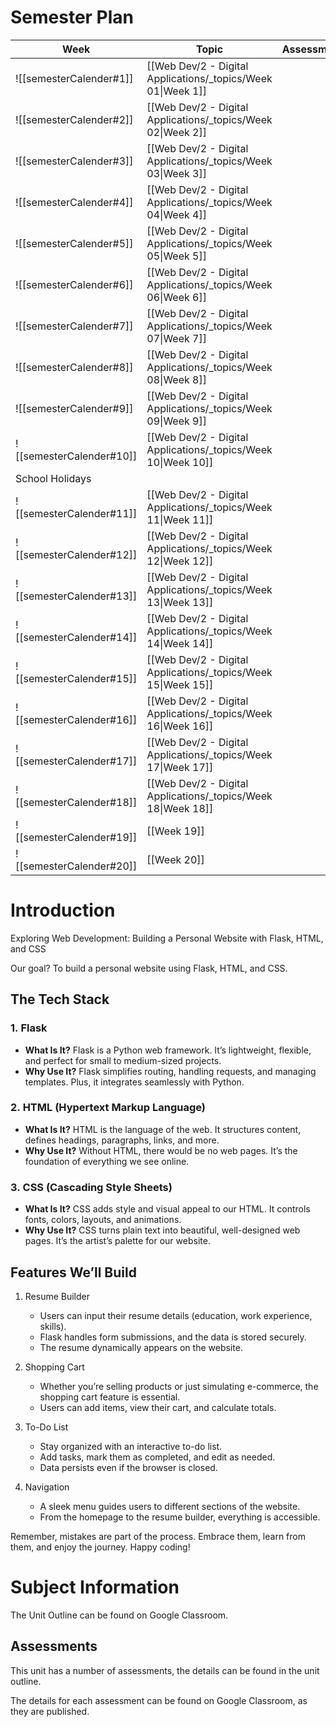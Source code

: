 # Semester Plan

| Week                     | Topic                                                         | Assessment | Notes |
| ------------------------ | ------------------------------------------------------------- | ---------- | ----- |
| ![[semesterCalender#1]]  | [[Web Dev/2 - Digital Applications/_topics/Week 01\|Week 1]]  |            |       |
| ![[semesterCalender#2]]  | [[Web Dev/2 - Digital Applications/_topics/Week 02\|Week 2]]  |            |       |
| ![[semesterCalender#3]]  | [[Web Dev/2 - Digital Applications/_topics/Week 03\|Week 3]]  |            |       |
| ![[semesterCalender#4]]  | [[Web Dev/2 - Digital Applications/_topics/Week 04\|Week 4]]  |            |       |
| ![[semesterCalender#5]]  | [[Web Dev/2 - Digital Applications/_topics/Week 05\|Week 5]]  |            |       |
| ![[semesterCalender#6]]  | [[Web Dev/2 - Digital Applications/_topics/Week 06\|Week 6]]  |            |       |
| ![[semesterCalender#7]]  | [[Web Dev/2 - Digital Applications/_topics/Week 07\|Week 7]]  |            |       |
| ![[semesterCalender#8]]  | [[Web Dev/2 - Digital Applications/_topics/Week 08\|Week 8]]  |            |       |
| ![[semesterCalender#9]]  | [[Web Dev/2 - Digital Applications/_topics/Week 09\|Week 9]]  |            |       |
| ![[semesterCalender#10]] | [[Web Dev/2 - Digital Applications/_topics/Week 10\|Week 10]] |            |       |
| School Holidays          |                                                               |            |       |
| ![[semesterCalender#11]] | [[Web Dev/2 - Digital Applications/_topics/Week 11\|Week 11]] |            |       |
| ![[semesterCalender#12]] | [[Web Dev/2 - Digital Applications/_topics/Week 12\|Week 12]] |            |       |
| ![[semesterCalender#13]] | [[Web Dev/2 - Digital Applications/_topics/Week 13\|Week 13]] |            |       |
| ![[semesterCalender#14]] | [[Web Dev/2 - Digital Applications/_topics/Week 14\|Week 14]] |            |       |
| ![[semesterCalender#15]] | [[Web Dev/2 - Digital Applications/_topics/Week 15\|Week 15]] |            |       |
| ![[semesterCalender#16]] | [[Web Dev/2 - Digital Applications/_topics/Week 16\|Week 16]] |            |       |
| ![[semesterCalender#17]] | [[Web Dev/2 - Digital Applications/_topics/Week 17\|Week 17]] |            |       |
| ![[semesterCalender#18]] | [[Web Dev/2 - Digital Applications/_topics/Week 18\|Week 18]] |            |       |
| ![[semesterCalender#19]] | [[Week 19]]                                                   |            |       |
| ![[semesterCalender#20]] | [[Week 20]]                                                   |            |       |

# Introduction
Exploring Web Development: Building a Personal Website with Flask, HTML, and CSS

Our goal? To build a personal website using Flask, HTML, and CSS.    

## The Tech Stack

### 1. Flask

- **What Is It?** Flask is a Python web framework. It’s lightweight, flexible, and perfect for small to medium-sized projects.
- **Why Use It?** Flask simplifies routing, handling requests, and managing templates. Plus, it integrates seamlessly with Python.

### 2. HTML (Hypertext Markup Language)

- **What Is It?** HTML is the language of the web. It structures content, defines headings, paragraphs, links, and more.
- **Why Use It?** Without HTML, there would be no web pages. It’s the foundation of everything we see online.

### 3. CSS (Cascading Style Sheets)

- **What Is It?** CSS adds style and visual appeal to our HTML. It controls fonts, colors, layouts, and animations.
- **Why Use It?** CSS turns plain text into beautiful, well-designed web pages. It’s the artist’s palette for our website.

## Features We’ll Build

1. Resume Builder
    
    - Users can input their resume details (education, work experience, skills).
    - Flask handles form submissions, and the data is stored securely.
    - The resume dynamically appears on the website.
2. Shopping Cart
    
    - Whether you’re selling products or just simulating e-commerce, the shopping cart feature is essential.
    - Users can add items, view their cart, and calculate totals.
3. To-Do List
    
    - Stay organized with an interactive to-do list.
    - Add tasks, mark them as completed, and edit as needed.
    - Data persists even if the browser is closed.
4. Navigation
    
    - A sleek menu guides users to different sections of the website.
    - From the homepage to the resume builder, everything is accessible.


Remember, mistakes are part of the process. Embrace them, learn from them, and enjoy the journey. Happy coding! 

# Subject Information

The Unit Outline can be found on Google Classroom.

## Assessments

This unit has a number of assessments, the details can be found in the unit outline.

The details for each assessment can be found on Google Classroom, as they are published.

